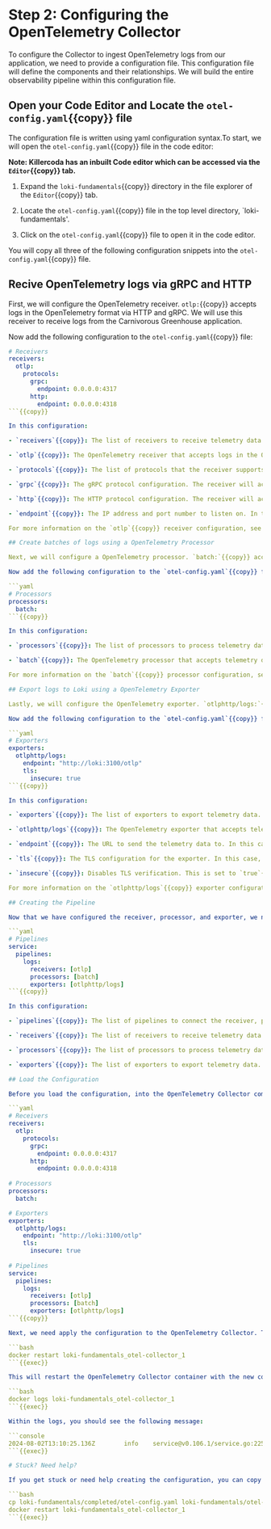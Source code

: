 # Step 2: Configuring the OpenTelemetry Collector

To configure the Collector to ingest OpenTelemetry logs from our application, we need to provide a configuration file. This configuration file will define the components and their relationships. We will build the entire observability pipeline within this configuration file.

## Open your Code Editor and Locate the `otel-config.yaml`{{copy}} file

The configuration file is written using yaml configuration syntax.To start, we will open the `otel-config.yaml`{{copy}} file in the code editor:

**Note: Killercoda has an inbuilt Code editor which can be accessed via the `Editor`{{copy}} tab.**

1. Expand the `loki-fundamentals`{{copy}} directory in the file explorer of the `Editor`{{copy}} tab.

1. Locate the `otel-config.yaml`{{copy}} file in the top level directory, `loki-fundamentals'.

1. Click on the `otel-config.yaml`{{copy}} file to open it in the code editor.

You will copy all three of the following configuration snippets into the `otel-config.yaml`{{copy}} file.

## Recive OpenTelemetry logs via gRPC and HTTP

First, we will configure the OpenTelemetry receiver. `otlp:`{{copy}} accepts logs in the OpenTelemetry format via HTTP and gRPC. We will use this receiver to receive logs from the Carnivorous Greenhouse application.

Now add the following configuration to the `otel-config.yaml`{{copy}} file:

```yaml
# Receivers
receivers:
  otlp:
    protocols:
      grpc:
        endpoint: 0.0.0.0:4317
      http:
        endpoint: 0.0.0.0:4318
```{{copy}}

In this configuration:

- `receivers`{{copy}}: The list of receivers to receive telemetry data. In this case, we are using the `otlp`{{copy}} receiver.

- `otlp`{{copy}}: The OpenTelemetry receiver that accepts logs in the OpenTelemetry format.

- `protocols`{{copy}}: The list of protocols that the receiver supports. In this case, we are using `grpc`{{copy}} and `http`{{copy}}.

- `grpc`{{copy}}: The gRPC protocol configuration. The receiver will accept logs via gRPC on `

- `http`{{copy}}: The HTTP protocol configuration. The receiver will accept logs via HTTP on `

- `endpoint`{{copy}}: The IP address and port number to listen on. In this case, we are listening on all IP addresses on port `4317`{{copy}} for gRPC and port `4318`{{copy}} for HTTP.

For more information on the `otlp`{{copy}} receiver configuration, see the [OpenTelemetry Receiver OTLP documentation](https://github.com/open-telemetry/opentelemetry-collector/blob/main/receiver/otlpreceiver/README.md).

## Create batches of logs using a OpenTelemetry Processor

Next, we will configure a OpenTelemetry processor. `batch:`{{copy}} accepts telemetry data from other `otelcol`{{copy}} components and places them into batches. Batching improves the compression of data and reduces the number of outgoing network requests required to transmit data. This processor supports both size and time based batching.

Now add the following configuration to the `otel-config.yaml`{{copy}} file:

```yaml
# Processors
processors:
  batch:
```{{copy}}

In this configuration:

- `processors`{{copy}}: The list of processors to process telemetry data. In this case, we are using the `batch`{{copy}} processor.

- `batch`{{copy}}: The OpenTelemetry processor that accepts telemetry data from other `otelcol`{{copy}} components and places them into batches.

For more information on the `batch`{{copy}} processor configuration, see the [OpenTelemetry Processor Batch documentation](https://github.com/open-telemetry/opentelemetry-collector/blob/main/processor/batchprocessor/README.md).

## Export logs to Loki using a OpenTelemetry Exporter

Lastly, we will configure the OpenTelemetry exporter. `otlphttp/logs:`{{copy}} accepts telemetry data from other `otelcol`{{copy}} components and writes them over the network using the OTLP HTTP protocol. We will use this exporter to send the logs to the Loki native OTLP endpoint.

Now add the following configuration to the `otel-config.yaml`{{copy}} file:

```yaml
# Exporters
exporters:
  otlphttp/logs:
    endpoint: "http://loki:3100/otlp"
    tls:
      insecure: true
```{{copy}}

In this configuration:

- `exporters`{{copy}}: The list of exporters to export telemetry data. In this case, we are using the `otlphttp/logs`{{copy}} exporter.

- `otlphttp/logs`{{copy}}: The OpenTelemetry exporter that accepts telemetry data from other `otelcol`{{copy}} components and writes them over the network using the OTLP HTTP protocol.

- `endpoint`{{copy}}: The URL to send the telemetry data to. In this case, we are sending the logs to the Loki native OTLP endpoint at `http://loki:3100/otlp`{{copy}}.

- `tls`{{copy}}: The TLS configuration for the exporter. In this case, we are setting `insecure`{{copy}} to `true`{{copy}} to disable TLS verification.

- `insecure`{{copy}}: Disables TLS verification. This is set to `true`{{copy}} as we are using an insecure connection.

For more information on the `otlphttp/logs`{{copy}} exporter configuration, see the [OpenTelemetry Exporter OTLP HTTP documentation](https://github.com/open-telemetry/opentelemetry-collector/blob/main/exporter/otlphttpexporter/README.md)

## Creating the Pipeline

Now that we have configured the receiver, processor, and exporter, we need to create a pipeline to connect these components. Add the following configuration to the `otel-config.yaml`{{copy}} file:

```yaml
# Pipelines
service:
  pipelines:
    logs:
      receivers: [otlp]
      processors: [batch]
      exporters: [otlphttp/logs]
```{{copy}}

In this configuration:

- `pipelines`{{copy}}: The list of pipelines to connect the receiver, processor, and exporter. In this case, we are using the `logs`{{copy}} pipeline but there is also pipelines for metrics, traces, and continuous profiling.

- `receivers`{{copy}}: The list of receivers to receive telemetry data. In this case, we are using the `otlp`{{copy}} receiver component we created earlier.

- `processors`{{copy}}: The list of processors to process telemetry data. In this case, we are using the `batch`{{copy}} processor component we created earlier.

- `exporters`{{copy}}: The list of exporters to export telemetry data. In this case, we are using the `otlphttp/logs`{{copy}} component exporter we created earlier.

## Load the Configuration

Before you load the configuration, into the OpenTelemetry Collector compare your configuration with the completed configuration below:

```yaml
# Receivers
receivers:
  otlp:
    protocols:
      grpc:
        endpoint: 0.0.0.0:4317
      http:
        endpoint: 0.0.0.0:4318
        
# Processors
processors:
  batch:

# Exporters
exporters:
  otlphttp/logs:
    endpoint: "http://loki:3100/otlp"
    tls:
      insecure: true
      
# Pipelines
service:
  pipelines:
    logs:
      receivers: [otlp]
      processors: [batch]
      exporters: [otlphttp/logs]
```{{copy}}

Next, we need apply the configuration to the OpenTelemetry Collector. To do this, we will restart the OpenTelemetry Collector container:

```bash
docker restart loki-fundamentals_otel-collector_1
```{{exec}}

This will restart the OpenTelemetry Collector container with the new configuration. You can check the logs of the OpenTelemetry Collector container to see if the configuration was loaded successfully:

```bash
docker logs loki-fundamentals_otel-collector_1
```{{exec}}

Within the logs, you should see the following message:

```console
2024-08-02T13:10:25.136Z        info    service@v0.106.1/service.go:225 Everything is ready. Begin running and processing data.
```{{exec}}

# Stuck? Need help?

If you get stuck or need help creating the configuration, you can copy and replace the entire `otel-config.yaml`{{copy}} using the completed configuration file:

```bash
cp loki-fundamentals/completed/otel-config.yaml loki-fundamentals/otel-config.yaml
docker restart loki-fundamentals_otel-collector_1
```{{exec}}
